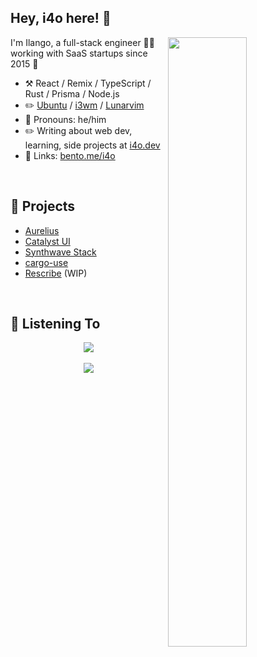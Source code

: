 ## Hey, i4o here! :wave:

<img align="right" width="50%" src="https://github-readme-stats.vercel.app/api?username=i4o-dev&theme=chartreuse-dark&show_icons=true" />

I'm Ilango, a full-stack engineer 👨‍💻 working with SaaS startups since 2015 🚀

-   :hammer_and_pick: React / Remix / TypeScript / Rust / Prisma / Node.js
-   :pencil2: [Ubuntu](https://ubuntu.com/) / [i3wm](https://i3wm.org/) / [Lunarvim](https://lunarvim.org/)
-   :man: Pronouns: he/him
-   :pencil2: Writing about web dev, learning, side projects at [i4o.dev](https://i4o.dev)
-   :link: Links: [bento.me/i4o](https://bento.me/i4o)

<br/>

## :seedling: Projects

- [Aurelius](https://aurelius.ink/)
- [Catalyst UI](https://catalyst-ui.com/)
- [Synthwave Stack](https://github.com/i4o-oss/synthwave-stack)
- [cargo-use](https://github.com/i4o-dev/cargo-use)
- [Rescribe](https://rescribe.site/) (WIP)

<br/>

## :musical_note: Listening To

<div align="center"><img src="https://spotify-github-profile.vercel.app/api/view?uid=ilangorajagopal&cover_image=true&theme=default" /></div>  

<br/>  

<div align="center">
<img src="https://komarev.com/ghpvc/?username=i4o-dev&&style=flat-square" align="center" />
</div>  

<br/>  
